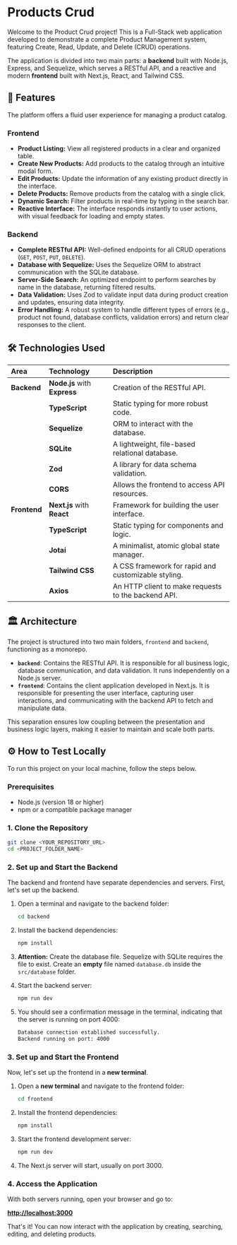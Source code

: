 # Products Crud

Welcome to the Product Crud project\! This is a Full-Stack web application developed to demonstrate a complete Product Management system, featuring Create, Read, Update, and Delete (CRUD) operations.

The application is divided into two main parts: a **backend** built with Node.js, Express, and Sequelize, which serves a RESTful API, and a reactive and modern **frontend** built with Next.js, React, and Tailwind CSS.

## 🚀 Features

The platform offers a fluid user experience for managing a product catalog.

### Frontend

  - **Product Listing:** View all registered products in a clear and organized table.
  - **Create New Products:** Add products to the catalog through an intuitive modal form.
  - **Edit Products:** Update the information of any existing product directly in the interface.
  - **Delete Products:** Remove products from the catalog with a single click.
  - **Dynamic Search:** Filter products in real-time by typing in the search bar.
  - **Reactive Interface:** The interface responds instantly to user actions, with visual feedback for loading and empty states.

### Backend

  - **Complete RESTful API:** Well-defined endpoints for all CRUD operations (`GET`, `POST`, `PUT`, `DELETE`).
  - **Database with Sequelize:** Uses the Sequelize ORM to abstract communication with the SQLite database.
  - **Server-Side Search:** An optimized endpoint to perform searches by name in the database, returning filtered results.
  - **Data Validation:** Uses Zod to validate input data during product creation and updates, ensuring data integrity.
  - **Error Handling:** A robust system to handle different types of errors (e.g., product not found, database conflicts, validation errors) and return clear responses to the client.

## 🛠️ Technologies Used

| Area | Technology | Description |
| :--- | :--- | :--- |
| **Backend** | **Node.js** with **Express** | Creation of the RESTful API. |
| | **TypeScript** | Static typing for more robust code. |
| | **Sequelize** | ORM to interact with the database. |
| | **SQLite** | A lightweight, file-based relational database. |
| | **Zod** | A library for data schema validation. |
| | **CORS** | Allows the frontend to access API resources. |
| **Frontend** | **Next.js** with **React** | Framework for building the user interface. |
| | **TypeScript** | Static typing for components and logic. |
| | **Jotai** | A minimalist, atomic global state manager. |
| | **Tailwind CSS** | A CSS framework for rapid and customizable styling. |
| | **Axios** | An HTTP client to make requests to the backend API. |

## 🏛️ Architecture

The project is structured into two main folders, `frontend` and `backend`, functioning as a monorepo.

  - **`backend`**: Contains the RESTful API. It is responsible for all business logic, database communication, and data validation. It runs independently on a Node.js server.
  - **`frontend`**: Contains the client application developed in Next.js. It is responsible for presenting the user interface, capturing user interactions, and communicating with the backend API to fetch and manipulate data.

This separation ensures low coupling between the presentation and business logic layers, making it easier to maintain and scale both parts.

## ⚙️ How to Test Locally

To run this project on your local machine, follow the steps below.

### Prerequisites

  - Node.js (version 18 or higher)
  - npm or a compatible package manager

### 1\. Clone the Repository

```bash
git clone <YOUR_REPOSITORY_URL>
cd <PROJECT_FOLDER_NAME>
```

### 2\. Set up and Start the Backend

The backend and frontend have separate dependencies and servers. First, let's set up the backend.

1.  Open a terminal and navigate to the backend folder:

    ```bash
    cd backend
    ```

2.  Install the backend dependencies:

    ```bash
    npm install
    ```

3.  **Attention:** Create the database file. Sequelize with SQLite requires the file to exist. Create an **empty** file named `database.db` inside the `src/database` folder.

4.  Start the backend server:

    ```bash
    npm run dev
    ```

5.  You should see a confirmation message in the terminal, indicating that the server is running on port 4000:

    ```bash
    Database connection established successfully.
    Backend running on port: 4000
    ```

### 3\. Set up and Start the Frontend

Now, let's set up the frontend in a **new terminal**.

1.  Open a **new terminal** and navigate to the frontend folder:

    ```bash
    cd frontend
    ```

2.  Install the frontend dependencies:

    ```bash
    npm install
    ```

3.  Start the frontend development server:

    ```bash
    npm run dev
    ```

4.  The Next.js server will start, usually on port 3000.

### 4\. Access the Application

With both servers running, open your browser and go to:

**[http://localhost:3000](https://www.google.com/search?q=http://localhost:3000)**

That's it\! You can now interact with the application by creating, searching, editing, and deleting products.
